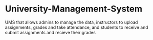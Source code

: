 # University-Management-System
 UMS that allows admins to manage the data, instructors to upload assignments, grades and take attendance, and students to receive and submit assignments and recieve their grades
